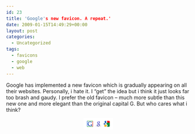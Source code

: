 ```yaml
---
id: 23
title: 'Google's new favicon. A repeat.'
date: 2009-01-15T14:49:29+00:00
layout: post
categories:
  - Uncategorized
tags:
  - favicons
  - google
  - web
---
```

Google has implemented a new favicon which is gradually appearing on all their websites. Personally, i hate it. I &#8220;get&#8221; the idea but i think it just looks far too brash and gaudy. I prefer the old favicon &#8211; much more subtle than this new one and more elegant than the original capital G. But who cares what i think?

<p style="text-align: center;">
  <img class="size-full wp-image-24 aligncenter" title="googlefavicons" src="/images/googlefavicons.png" alt="google's favicons" width="80" height="31" />
</p>
